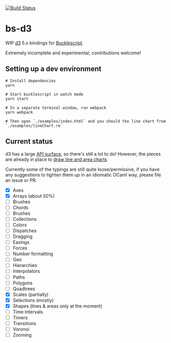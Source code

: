 [![Build Status](https://travis-ci.org/af/bs-d3.svg?branch=master)](https://travis-ci.org/af/bs-d3)

# bs-d3

WIP [d3](https://github.com/d3/d3) 5.x bindings for [Bucklescript](https://github.com/bucklescript/bucklescript/).

Extremely incomplete and experimental; contributions welcome!


## Setting up a dev environment

```
# Install dependencies
yarn

# Start bucklescript in watch mode
yarn start

# In a separate terminal window, run webpack
yarn webpack

# Then open `./examples/index.html` and you should the line chart from `./examples/lineChart.re`
```

## Current status

d3 has a large [API surface](https://github.com/d3/d3/blob/master/API.md#paths-d3-path), so there's still a lot to do! However, the pieces are already in place to [draw line and area charts](https://github.com/af/bs-d3/blob/master/examples/lineChart.re)

Currently some of the typings are still quite loose/permissive, if you have any suggestions to tighten them up in an idiomatic OCaml way, please file an issue or PR.

- [x] Axes
- [x] Arrays (about 50%)
- [ ] Brushes
- [ ] Chords
- [ ] Brushes
- [ ] Collections
- [ ] Colors
- [ ] Dispatches
- [ ] Dragging
- [ ] Easings
- [ ] Forces
- [ ] Number formatting
- [ ] Geo
- [ ] Hierarchies
- [ ] Interpolators
- [ ] Paths
- [ ] Polygons
- [ ] Quadtrees
- [x] Scales (partially)
- [x] Selections (mostly)
- [x] Shapes (lines & areas only at the moment)
- [ ] Time Intervals
- [ ] Timers
- [ ] Transitions
- [ ] Voronoi
- [ ] Zooming
